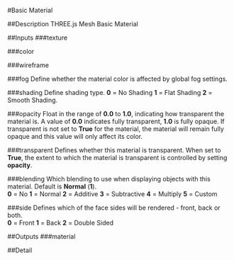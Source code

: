 #Basic Material

##Description
THREE.js Mesh Basic Material

##Inputs
###texture


###color


###wireframe


###fog
Define whether the material color is affected by global fog settings.

###shading
Define shading type.
**0** = No Shading
**1** = Flat Shading
**2** = Smooth Shading.

###opacity
Float in the range of **0.0** to **1.0**, indicating how transparent the material is. A value of **0.0** indicates fully transparent, **1.0** is fully opaque. If transparent is not set to **True** for the material, the material will remain fully opaque and this value will only affect its color.

###transparent
Defines whether this material is transparent. When set to **True**, the extent to which the material is transparent is controlled by setting **opacity**.

###blending
Which blending to use when displaying objects with this material. Default is **Normal** (**1**).<br>
**0** = No
**1** = Normal
**2** = Additive
**3** = Subtractive
**4** = Multiply
**5** = Custom

###side
Defines which of the face sides will be rendered - front, back or both.<br>
**0** = Front
**1** = Back
**2** = Double Sided

##Outputs
###material


##Detail

